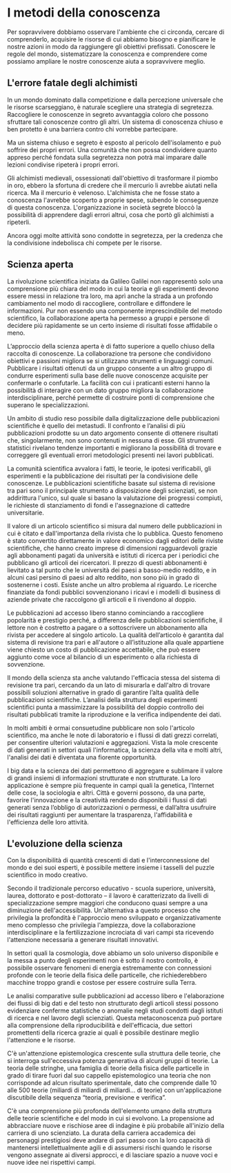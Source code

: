 # I metodi della conoscenza

Per sopravvivere dobbiamo osservare l'ambiente che ci circonda, cercare di comprenderlo, acquisire le risorse di cui abbiamo bisogno e pianificare le nostre azioni in modo da raggiungere gli obiettivi prefissati. Conoscere le regole del mondo, sistematizzare la conoscenza e comprendere come possiamo ampliare le nostre conoscenze aiuta a sopravvivere meglio.

## L'errore fatale degli alchimisti
In un mondo dominato dalla competizione e dalla percezione universale che le risorse scarseggiano, è naturale scegliere una strategia di segretezza. Raccogliere le conoscenze in segreto avvantaggia coloro che possono sfruttare tali conoscenze contro gli altri. Un sistema di conoscenza chiuso e ben protetto è una barriera contro chi vorrebbe partecipare.

Ma un sistema chiuso e segreto è esposto al pericolo dell'isolamento e può soffrire dei propri errori. Una comunità che non possa condividere quanto appreso perché fondata sulla segretezza non potrà mai imparare dalle lezioni condivise ripeterà i propri errori.

Gli alchimisti medievali, ossessionati dall'obiettivo di trasformare il piombo in oro, ebbero la sfortuna di credere che il mercurio li avrebbe aiutati nella ricerca. Ma il mercurio è velenoso. L'alchimista che ne fosse stato a conoscenza l'avrebbe scoperto a proprie spese, subendo le conseguenze di questa conoscenza. L'organizzazione in società segrete bloccò la possibilità di apprendere dagli errori altrui, cosa che portò gli alchimisti a ripeterli.

Ancora oggi molte attività sono condotte in segretezza, per la credenza che la condivisione indebolisca chi compete per le risorse.

## Scienza aperta
La rivoluzione scientifica iniziata da Galileo Galilei non rappresentò solo una comprensione più chiara del modo in cui la teoria e gli esperimenti devono essere messi in relazione tra loro, ma aprì anche la strada a un profondo cambiamento nel modo di raccogliere, controllare e diffondere le informazioni. Pur non essendo una componente imprescindibile del metodo scientifico, la collaborazione aperta ha permesso a gruppi e persone di decidere più rapidamente se un certo insieme di risultati fosse affidabile o meno.

L’approccio della scienza aperta è di fatto superiore a quello chiuso della raccolta di conoscenze. La collaborazione tra persone che condividono obiettivi e passioni migliora se si utilizzano strumenti e linguaggi comuni. Pubblicare i risultati ottenuti da un gruppo consente a un altro gruppo di condurre esperimenti sulla base delle nuove conoscenze acquisite per confermarle o confutarle. La facilità con cui i praticanti esterni hanno la possibilità di interagire con un dato gruppo migliora la collaborazione interdisciplinare, perché permette di costruire ponti di comprensione che superano le specializzazioni.

Un ambito di studio reso possibile dalla digitalizzazione delle pubblicazioni scientifiche è quello dei metastudi. Il confronto e l’analisi di più pubblicazioni prodotte su un dato argomento consente di ottenere risultati che, singolarmente, non sono contenuti in nessuna di esse. Gli strumenti statistici rivelano tendenze importanti e migliorano la possibilità di trovare e correggere gli eventuali errori metodologici presenti nei lavori pubblicati.

La comunità scientifica avvalora i fatti, le teorie, le ipotesi verificabili, gli esperimenti e la pubblicazione dei risultati per la condivisione delle conoscenze. Le pubblicazioni scientifiche basate sul sistema di revisione tra pari sono il principale strumento a disposizione degli scienziati, se non addirittura l'unico, sul quale si basano la valutazione dei progressi compiuti, le richieste di stanziamento di fondi e l'assegnazione di cattedre universitarie.

Il valore di un articolo scientifico si misura dal numero delle pubblicazioni in cui è citato e dall'importanza della rivista che lo pubblica. Questo fenomeno è stato convertito direttamente in valore economico dagli editori delle riviste scientifiche, che hanno creato imprese di dimensioni ragguardevoli grazie agli abbonamenti pagati da università e istituti di ricerca per i periodici che pubblicano gli articoli dei ricercatori. Il prezzo di questi abbonamenti è lievitato a tal punto che le università dei paesi a basso-medio reddito, e in alcuni casi persino di paesi ad alto reddito, non sono più in grado di sostenerne i costi. Esiste anche un altro problema al riguardo. Le ricerche finanziate da fondi pubblici sovvenzionano i ricavi e i modelli di business di aziende private che raccolgono gli articoli e li rivendono al doppio.

Le pubblicazioni ad accesso libero stanno cominciando a raccogliere popolarità e prestigio perché, a differenza delle pubblicazioni scientifiche, il lettore non è costretto a pagare o a sottoscrivere un abbonamento alla rivista per accedere al singolo articolo. La qualità dell’articolo è garantita dal sistema di revisione tra pari e all'autore o all’istituzione alla quale appartiene viene chiesto un costo di pubblicazione accettabile, che può essere aggiunto come voce al bilancio di un esperimento o alla richiesta di sovvenzione.

Il mondo della scienza sta anche valutando l'efficacia stessa del sistema di revisione tra pari, cercando da un lato di misurarla e dall'altro di trovare possibili soluzioni alternative in grado di garantire l’alta qualità delle pubblicazioni scientifiche. L’analisi della struttura degli esperimenti scientifici punta a massimizzare la possibilità del doppio controllo dei risultati pubblicati tramite la riproduzione e la verifica indipendente dei dati.

In molti ambiti è ormai consuetudine pubblicare non solo l'articolo scientifico, ma anche le note di laboratorio e i flussi di dati grezzi correlati, per consentire ulteriori valutazioni e aggregazioni. Vista la mole crescente di dati generati in settori quali l'informatica, la scienza della vita e molti altri, l'analisi dei dati è diventata una fiorente opportunità.

I big data e la scienza dei dati permettono di aggregare e sublimare il valore di grandi insiemi di informazioni strutturate e non strutturate. La loro applicazione è sempre più frequente in campi quali la genetica, l'Internet delle cose, la sociologia e altri. Città e governi possono, da una parte, favorire l'innovazione e la creatività rendendo disponibili i flussi di dati generati senza l’obbligo di autorizzazioni o permessi, e dall’altra usufruire dei risultati raggiunti per aumentare la trasparenza, l'affidabilità e l'efficienza delle loro attività.

## L'evoluzione della scienza

Con la disponibilità di quantità crescenti di dati e l'interconnessione del mondo e dei suoi esperti, è possibile mettere insieme i tasselli del puzzle scientifico in modo creativo. 

Secondo il tradizionale percorso educativo - scuola superiore, università, laurea, dottorato e post-dottorato – il lavoro è caratterizzato da livelli di specializzazione sempre maggiori che conducono quasi sempre a una diminuzione dell'accessibilità. Un'alternativa a questo processo che privilegia la profondità è l'approccio meno sviluppato e organizzativamente meno complesso che privilegia l'ampiezza, dove la collaborazione interdisciplinare e la fertilizzazione incrociata di vari campi sta ricevendo l'attenzione necessaria a generare risultati innovativi.

In settori quali la cosmologia, dove abbiamo un solo universo disponibile e la messa a punto degli esperimenti non è sotto il nostro controllo, è possibile osservare fenomeni di energia estremamente con connessioni profonde con le teorie della fisica delle particelle, che richiederebbero macchine troppo grandi e costose per essere costruire sulla Terra.

Le analisi comparative sulle pubblicazioni ad accesso libero e l'elaborazione dei flussi di big dati e del testo non strutturato degli articoli stessi possono evidenziare conferme statistiche o anomalie negli studi condotti dagli istituti di ricerca e nel lavoro degli scienziati. Questa metaconoscenza può portare alla comprensione della riproducibilità e dell'efficacia, due settori promettenti della ricerca grazie ai quali è possibile destinare meglio l'attenzione e le risorse.

C'è un'attenzione epistemologica crescente sulla struttura delle teorie, che si interroga sull'eccessiva potenza generativa di alcuni gruppi di teorie. La teoria delle stringhe, una famiglia di teorie della fisica delle particelle in grado di tirare fuori dal suo cappello epistemologico una teoria che non corrisponde ad alcun risultato sperimentale, dato che comprende dalle 10 alle 500 teorie (miliardi di miliardi di miliardi... di teorie) con un'applicazione discutibile della sequenza “teoria, previsione e verifica”.

C'è una comprensione più profonda dell'elemento umano della struttura delle teorie scientifiche e del modo in cui si evolvono. La propensione ad abbracciare nuove e rischiose aree di indagine è più probabile all'inizio della carriera di uno scienziato. La durata della carriera accademica dei personaggi prestigiosi deve andare di pari passo con la loro capacità di mantenersi intellettualmente agili e di assumersi rischi quando le risorse vengono assegnate ai diversi approcci, e di lasciare spazio a nuove voci e nuove idee nei rispettivi campi.